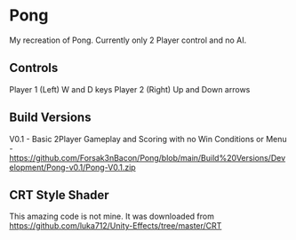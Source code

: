 # Pong
My recreation of Pong. Currently only 2 Player control and no AI.
 
## Controls
Player 1 (Left) W and D keys
Player 2 (Right) Up and Down arrows

## Build Versions
V0.1 - Basic 2Player Gameplay and Scoring with no Win Conditions or Menu - https://github.com/Forsak3nBacon/Pong/blob/main/Build%20Versions/Development/Pong-v0.1/Pong-V0.1.zip

## CRT Style Shader
This amazing code is not mine. It was downloaded from https://github.com/luka712/Unity-Effects/tree/master/CRT
